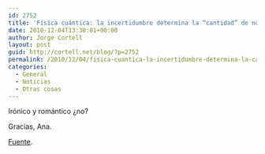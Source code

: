 ```yaml
---
id: 2752
title: 'Física cuántica: la incertidumbre determina la “cantidad” de no-localidad'
date: 2010-12-04T13:30:01+00:00
author: Jorge Cortell
layout: post
guid: http://cortell.net/blog/?p=2752
permalink: /2010/12/04/fisica-cuantica-la-incertidumbre-determina-la-cantidad-de-no-localidad/
categories:
  - General
  - Noticias
  - Otras cosas
---
```

Irónico y romántico ¿no?

Gracias, Ana.

<a title="http://www.plataformasinc.es/Noticias/Descubren-un-vinculo-sorpresa-entre-los-extranos-fenomenos-cuanticos" href="http://www.plataformasinc.es/Noticias/Descubren-un-vinculo-sorpresa-entre-los-extranos-fenomenos-cuanticos" target="_blank">Fuente</a>.